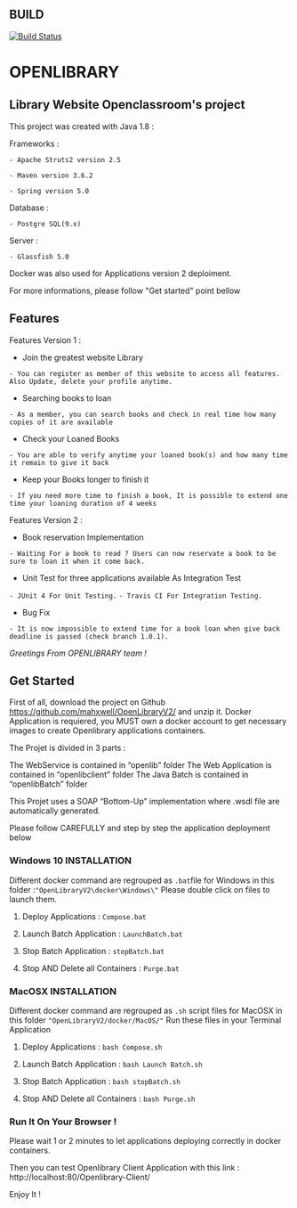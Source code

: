 ## BUILD

[![Build Status](https://travis-ci.org/mahxwell/OpenLibraryV2.svg?branch=master)](https://travis-ci.org/mahxwell/OpenLibraryV2)

# OPENLIBRARY

## Library Website Openclassroom's project

This project was created with Java 1.8 :

Frameworks :

`- Apache Struts2 version 2.5`

`- Maven version 3.6.2`

`- Spring version 5.0`

Database :

`- Postgre SQL(9.x)`

Server :

`- Glassfish 5.0`

Docker was also used for Applications version 2 deploiment.

For more informations, please follow "Get started" point bellow

## Features

Features Version 1 :

* Join the greatest website Library

`- You can register as member of this website to access all features. Also Update, delete your profile anytime.`

* Searching books to loan

`- As a member, you can search books and check in real time how many copies of it are available`

* Check your Loaned Books 

`- You are able to verify anytime your loaned book(s) and how many time it remain to give it back`

* Keep your Books longer to finish it

`- If you need more time to finish a book, It is possible to extend one time your loaning duration of 4 weeks`

Features Version 2 : 

* Book reservation Implementation

`- Waiting For a book to read ? Users can now reservate a book to be sure to loan it when it come back.`

* Unit Test for three applications available As Integration Test

`- JUnit 4 For Unit Testing.`
`- Travis CI For Integration Testing.`

* Bug Fix

`- It is now impossible to extend time for a book loan when give back deadline is passed (check branch 1.0.1).`


_Greetings From OPENLIBRARY team !_

## Get Started

First of all, download the project on Github https://github.com/mahxwell/OpenLibraryV2/ and unzip it. Docker Application is requiered,
you MUST own a docker account to get necessary images to create Openlibrary applications containers.

The Projet is divided in 3 parts :

The WebService is contained in “openlib” folder
The Web Application is contained in “openlibclient” folder
The Java Batch is contained in “openlibBatch” folder

This Projet uses a SOAP “Bottom-Up” implementation where .wsdl file are automatically generated.

Please follow CAREFULLY and step by step the application deployment below

### Windows 10 INSTALLATION

Different docker command are regrouped as `.bat`file for Windows in this folder :`"OpenLibraryV2\docker\Windows\"`
Please double click on files to launch them.

1. Deploy Applications : `Compose.bat`

2. Launch Batch Application : `LaunchBatch.bat`

3. Stop Batch Application : `stopBatch.bat`

4. Stop AND Delete all Containers : `Purge.bat`

### MacOSX INSTALLATION

Different docker command are regrouped as `.sh` script files for MacOSX in this folder `"OpenLibraryV2/docker/MacOS/"`
Run these files in your Terminal Application

1. Deploy Applications : `bash Compose.sh`

2. Launch Batch Application : `bash Launch Batch.sh`

3. Stop Batch Application : `bash stopBatch.sh`

4. Stop AND Delete all Containers : `bash Purge.sh`


### Run It On Your Browser !

Please wait 1 or 2 minutes to let applications deploying correctly in docker containers.

Then you can test Openlibrary Client Application with this link : http://localhost:80/Openlibrary-Client/

Enjoy It !
